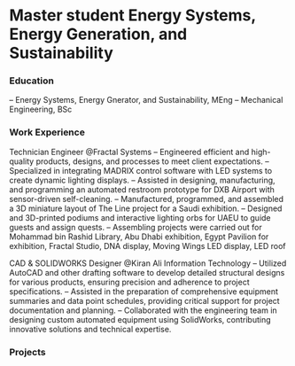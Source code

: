 # Master student Energy Systems, Energy Generation, and Sustainability 

### Education 
– Energy Systems, Energy Gnerator, and Sustainability, MEng
– Mechanical Engineering, BSc

### Work Experience
Technician Engineer @Fractal Systems 
– Engineered efficient and high-quality products, designs, and processes to meet client expectations.
– Specialized in integrating MADRIX control software with LED systems to create dynamic lighting displays.
– Assisted in designing, manufacturing, and programming an automated restroom prototype for DXB Airport with sensor-driven self-cleaning.
– Manufactured, programmed, and assembled a 3D miniature layout of The Line project for a Saudi exhibition.
– Designed and 3D-printed podiums and interactive lighting orbs for UAEU to guide guests and assign quests.
– Assembling projects were carried out for Mohammad bin Rashid Library, Abu Dhabi exhibition, Egypt Pavilion for exhibition, Fractal Studio, DNA display, Moving Wings LED display, LED roof

CAD & SOLIDWORKS Designer @Kiran Ali Information Technology 
– Utilized AutoCAD and other drafting software to develop detailed structural designs for various products, ensuring precision and adherence to project specifications.
– Assisted in the preparation of comprehensive equipment summaries and data point schedules, providing critical support for project documentation and planning.
– Collaborated with the engineering team in designing custom automated equipment using SolidWorks, contributing innovative solutions and technical expertise.

### Projects 
